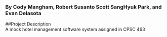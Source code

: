 ### By Cody Mangham, Robert Susanto Scott SangHyuk Park, and Evan Delasota

##Project Description<br>
A mock hotel management software system assigned in CPSC 463